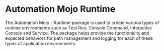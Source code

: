 # Automation Mojo Runtime
The Automation Mojo - Runtime package is used to create various types of runtime environments
such as Test Run, Console Command, Interactive Console and Service.  The package helps provide
the functionality and expected behaviors for path management and logging for each of these
types of application environments.
